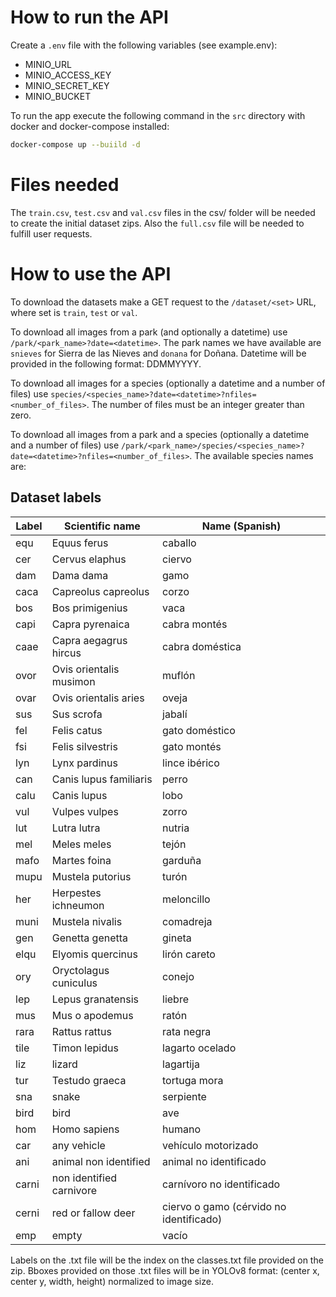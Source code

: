 # How to run the API
Create a `.env` file with the following variables (see example.env):
- MINIO_URL
- MINIO_ACCESS_KEY
- MINIO_SECRET_KEY
- MINIO_BUCKET

To run the app execute the following command in the `src` directory with docker and docker-compose installed:
```bash
docker-compose up --buiild -d
``` 

# Files needed
The `train.csv`, `test.csv` and `val.csv` files in the csv/ folder will be needed to create the initial dataset zips. Also the `full.csv` file will be needed to fulfill user requests.

# How to use the API
To download the datasets make a GET request to the `/dataset/<set>` URL, where set is `train`, `test` or `val`.

To download all images from a park (and optionally a datetime) use `/park/<park_name>?date=<datetime>`. The park names we have available are `snieves` for Sierra de las Nieves and `donana` for Doñana. Datetime will be provided in the following format: DDMMYYYY.

To download all images for a species (optionally a datetime and a number of files) use `species/<species_name>?date=<datetime>?nfiles=<number_of_files>`. The number of files must be an integer greater than zero.

To download all images from a park and a species (optionally a datetime and a number of files) use `/park/<park_name>/species/<species_name>?date=<datetime>?nfiles=<number_of_files>`. The available species names are:

## Dataset labels

| Label | Scientific name          | Name (Spanish)                          |
|-------|--------------------------|-----------------------------------------|
| equ   | Equus ferus              | caballo                                 |
| cer   | Cervus elaphus           | ciervo                                  |
| dam   | Dama dama                | gamo                                    |
| caca  | Capreolus capreolus      | corzo                                   |
| bos   | Bos primigenius          | vaca                                    |
| capi  | Capra pyrenaica          | cabra montés                            |
| caae  | Capra aegagrus hircus    | cabra doméstica                         |
| ovor  | Ovis orientalis musimon  | muflón                                  |
| ovar  | Ovis orientalis aries    | oveja                                   |
| sus   | Sus scrofa               | jabalí                                  |
| fel   | Felis catus              | gato doméstico                          |
| fsi   | Felis silvestris         | gato montés                             |
| lyn   | Lynx pardinus            | lince ibérico                           |
| can   | Canis lupus familiaris   | perro                                   |
| calu  | Canis lupus              | lobo                                    |
| vul   | Vulpes vulpes            | zorro                                   |
| lut   | Lutra lutra              | nutria                                  |
| mel   | Meles meles              | tejón                                   |
| mafo  | Martes foina             | garduña                                 |
| mupu  | Mustela putorius         | turón                                   |
| her   | Herpestes ichneumon      | meloncillo                              |
| muni  | Mustela nivalis          | comadreja                               |
| gen   | Genetta genetta          | gineta                                  |
| elqu  | Elyomis quercinus        | lirón careto                            |
| ory   | Oryctolagus cuniculus    | conejo                                  |
| lep   | Lepus granatensis        | liebre                                  |
| mus   | Mus o apodemus           | ratón                                   |
| rara  | Rattus rattus            | rata negra                              |
| tile  | Timon lepidus            | lagarto ocelado                         |
| liz   | lizard                   | lagartija                               |
| tur   | Testudo graeca           | tortuga mora                            |
| sna   | snake                    | serpiente                               |
| bird  | bird                     | ave                                     |
| hom   | Homo sapiens             | humano                                  |
| car   | any vehicle              | vehículo motorizado                     |
| ani   | animal non identified    | animal no identificado                  |
| carni | non identified carnivore | carnívoro no identificado               |
| cerni | red or fallow deer       | ciervo o gamo (cérvido no identificado) |
| emp   | empty                    | vacío                                   |

Labels on the .txt file will be the index on the classes.txt file provided on the zip. Bboxes provided on those .txt files will be in YOLOv8 format: (center x, center y, width, height) normalized to image size.
